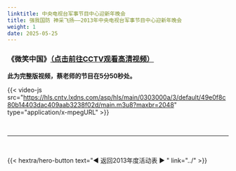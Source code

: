 ```yaml
---
linktitle: 中央电视台军事节目中心迎新年晚会
title: 强我国防 神采飞扬——2013年中央电视台军事节目中心迎新年晚会
weight: 1
date: 2025-05-25
---
```


### 《微笑中国》[（点击前往CCTV观看高清视频）](https://tv.cctv.com/2013/01/01/VIDE0xMa4iMLDKVPkM878waw161101.shtml)

**此为完整版视频，蔡老师的节目在5分50秒处。**
<br>

{{< video-js src="https://hls.cntv.lxdns.com/asp/hls/main/0303000a/3/default/49e0f8c80b14403dac409aab3238f02d/main.m3u8?maxbr=2048" type="application/x-mpegURL" >}}


<br>
<hr>
<br>

{{< hextra/hero-button text="◀ 返回2013年度活动表 ▶ " link="../" >}}